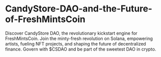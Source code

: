 # CandyStore-DAO-and-the-Future-of-FreshMintsCoin
Discover CandyStore DAO, the revolutionary kickstart engine for FreshMintsCoin. Join the minty-fresh revolution on Solana, empowering artists, fueling NFT projects, and shaping the future of decentralized finance. Govern with $CSDAO and be part of the sweetest DAO in crypto.
